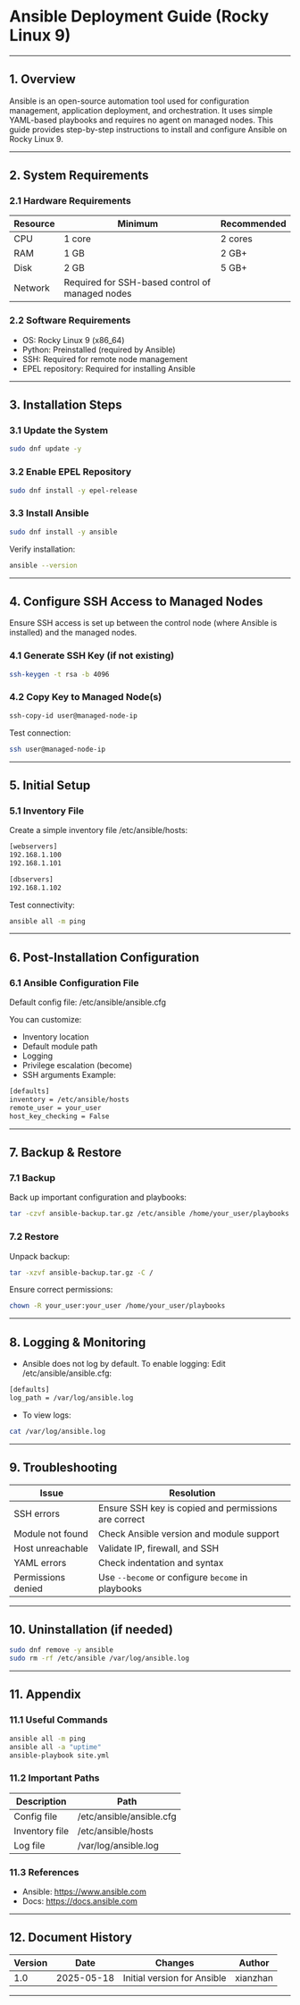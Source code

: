 # Ansible Deployment Guide (Rocky Linux 9)

---

## 1. Overview 

Ansible is an open-source automation tool used for configuration management, application deployment, and orchestration. It uses simple YAML-based playbooks and requires no agent on managed nodes. This guide provides step-by-step instructions to install and configure Ansible on Rocky Linux 9.

---

## 2. System Requirements

### 2.1 Hardware Requirements

| Resource | Minimum                                         | Recommended |
| -------- | ----------------------------------------------- | ----------- |
| CPU      | 1 core                                          | 2 cores     |
| RAM      | 1 GB                                            | 2 GB+       |
| Disk     | 2 GB                                            | 5 GB+       |
| Network  | Required for SSH-based control of managed nodes |             |

### 2.2 Software Requirements

- OS: Rocky Linux 9 (x86_64)
- Python: Preinstalled (required by Ansible)
- SSH: Required for remote node management
- EPEL repository: Required for installing Ansible

---

## 3. Installation Steps

### 3.1 Update the System

```bash
sudo dnf update -y
```

### 3.2 Enable EPEL Repository

```bash
sudo dnf install -y epel-release
```

### 3.3 Install Ansible

```bash
sudo dnf install -y ansible
```
Verify installation:
```bash
ansible --version
```

---

## 4. Configure SSH Access to Managed Nodes

Ensure SSH access is set up between the control node (where Ansible is installed) and the managed nodes.

### 4.1 Generate SSH Key (if not existing)

```bash
ssh-keygen -t rsa -b 4096
```

### 4.2 Copy Key to Managed Node(s)

```bash
ssh-copy-id user@managed-node-ip
```
Test connection:
```bash
ssh user@managed-node-ip
```

---

## 5. Initial Setup

### 5.1 Inventory File

Create a simple inventory file /etc/ansible/hosts:
```bash
[webservers]
192.168.1.100
192.168.1.101

[dbservers]
192.168.1.102
```
Test connectivity:
```bash
ansible all -m ping
```

---

## 6. Post-Installation Configuration

### 6.1 Ansible Configuration File

Default config file: /etc/ansible/ansible.cfg

You can customize:
- Inventory location
- Default module path
- Logging
- Privilege escalation (become)
- SSH arguments
Example:
```bash
[defaults]
inventory = /etc/ansible/hosts
remote_user = your_user
host_key_checking = False
```

---

## 7. Backup & Restore

### 7.1 Backup

Back up important configuration and playbooks:
```bash
tar -czvf ansible-backup.tar.gz /etc/ansible /home/your_user/playbooks
```

### 7.2 Restore

Unpack backup:
```bash
tar -xzvf ansible-backup.tar.gz -C /
```
Ensure correct permissions:
```bash
chown -R your_user:your_user /home/your_user/playbooks
```

---

## 8. Logging & Monitoring

- Ansible does not log by default. To enable logging:
Edit /etc/ansible/ansible.cfg:
```bash
[defaults]
log_path = /var/log/ansible.log
```
- To view logs:
```bash
cat /var/log/ansible.log
```

---

## 9. Troubleshooting

| Issue              | Resolution                                           |
| ------------------ | ---------------------------------------------------- |
| SSH errors         | Ensure SSH key is copied and permissions are correct |
| Module not found   | Check Ansible version and module support             |
| Host unreachable   | Validate IP, firewall, and SSH                       |
| YAML errors        | Check indentation and syntax                         |
| Permissions denied | Use `--become` or configure `become` in playbooks    |

---

## 10. Uninstallation (if needed)

```bash
sudo dnf remove -y ansible
sudo rm -rf /etc/ansible /var/log/ansible.log
```

---

## 11. Appendix

### 11.1 Useful Commands

```bash
ansible all -m ping
ansible all -a "uptime"
ansible-playbook site.yml
```

### 11.2 Important Paths

| Description    | Path                     |
| -------------- | ------------------------ |
| Config file    | /etc/ansible/ansible.cfg |
| Inventory file | /etc/ansible/hosts       |
| Log file       | /var/log/ansible.log     |

### 11.3 References

- Ansible: https://www.ansible.com
- Docs: https://docs.ansible.com

---

## 12. Document History

| Version | Date       | Changes                     | Author   |
| ------- | ---------- | --------------------------- | -------- |
| 1.0     | 2025-05-18 | Initial version for Ansible | xianzhan |

---
